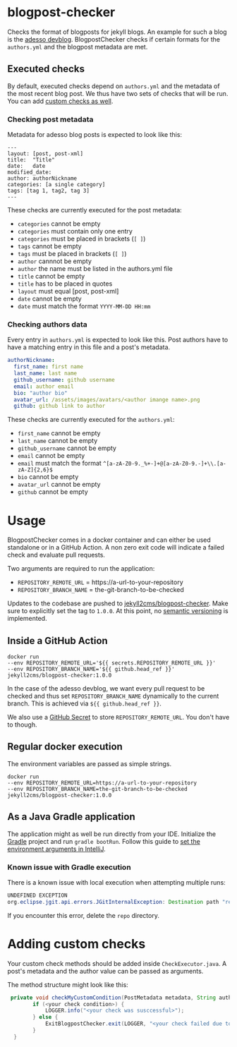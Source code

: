 # blogpost-checker
Checks the format of blogposts for jekyll blogs.
An example for such a blog is the [adesso devblog](https://github.com/adessoAG/devblog).
BlogpostChecker checks if certain formats for the `authors.yml` and the blogpost metadata are met. 

## Executed checks
By default, executed checks depend on `authors.yml` and the metadata of the most recent blog post.
We thus have two sets of checks that will be run.
You can add [custom checks as well](#Adding-custom-checks).

### Checking post metadata
Metadata for adesso blog posts is expected to look like this:

```
---
layout: [post, post-xml]              
title:  "Title"            
date:   date              
modified_date:        
author: authorNickname                       
categories: [a single category]
tags: [tag 1, tag2, tag 3]     
---
```

These checks are currently executed for the post metadata:
* `categories` cannot be empty
* `categories` must contain only one entry
* `categories` must be placed in brackets (`[ ]`)
* `tags` cannot be empty
* `tags` must be placed in brackets (`[ ]`)
* `author` cannnot be empty
* `author` the name must be listed in the authors.yml file
* `title` cannot be empty
* `title` has to be placed in quotes
* `layout` must equal [post, post-xml]
* `date` cannot be empty
* `date` must match the format `YYYY-MM-DD HH:mm`

### Checking authors data
Every entry in `authors.yml` is expected to look like this.
Post authors have to have a matching entry in this file and a post's metadata.

```yml
authorNickname:
  first_name: first name
  last_name: last name
  github_username: github username
  email: author email
  bio: "author bio"
  avatar_url: /assets/images/avatars/<author imange name>.png
  github: github link to author
```

These checks are currently executed for the `authors.yml`:
* `first_name` cannot be empty
* `last_name` cannot be empty
* `github_username` cannot be empty
* `email` cannot be empty
* `email` must match the format `^[a-zA-Z0-9._%+-]+@[a-zA-Z0-9.-]+\\.[a-zA-Z]{2,6}$`
* `bio` cannot be empty
* `avatar_url` cannot be empty
* `github` cannot be empty

# Usage
BlogpostChecker comes in a docker container and can either be used standalone or in a GitHub Action.
A non zero exit code will indicate a failed check and evaluate pull requests.

Two arguments are required to run the application:
- `REPOSITORY_REMOTE_URL` = https://a-url-to-your-repository
- `REPOSITORY_BRANCH_NAME` = the-git-branch-to-be-checked

Updates to the codebase are pushed to [jekyll2cms/blogpost-checker](https://hub.docker.com/r/jekyll2cms/blogpost-checker).
Make sure to explicitly set the tag to `1.0.0`.
At this point, no [semantic versioning](https://semver.org/) is implemented.

## Inside a GitHub Action 
```docker
docker run 
--env REPOSITORY_REMOTE_URL='${{ secrets.REPOSITORY_REMOTE_URL }}' 
--env REPOSITORY_BRANCH_NAME='${{ github.head_ref }}' 
jekyll2cms/blogpost-checker:1.0.0
```

In the case of the adesso devblog, we want every pull request to be checked and thus set `REPOSITORY_BRANCH_NAME` dynamically to the current branch.
This is achieved via `${{ github.head_ref }}`.

We also use a [GitHub Secret](https://docs.github.com/en/free-pro-team@latest/actions/reference/encrypted-secrets#creating-encrypted-secrets-for-a-repository) to store `REPOSITORY_REMOTE_URL`.
You don't have to though.

## Regular docker execution
The environment variables are passed as simple strings.
```docker
docker run 
--env REPOSITORY_REMOTE_URL=https://a-url-to-your-repository 
--env REPOSITORY_BRANCH_NAME=the-git-branch-to-be-checked 
jekyll2cms/blogpost-checker:1.0.0
```

## As a Java Gradle application
The application might as well be run directly from your IDE.
Initialize the [Gradle](https://gradle.org/ ) project and run `gradle bootRun`.
Follow this guide to [set the environment arguments in IntelliJ](https://www.jetbrains.com/help/objc/add-environment-variables-and-program-arguments.html#add-environment-variables).

### Known issue with Gradle execution
There is a known issue with local execution when attempting multiple runs:

```java
UNDEFINED EXCEPTION
org.eclipse.jgit.api.errors.JGitInternalException: Destination path "repo" already exists and is not an empty directory
```

If you encounter this error, delete the `repo` directory.

# Adding custom checks
Your custom check methods should be added inside `CheckExecutor.java`.
A post's metadata and the author value can be passed as arguments.

The method structure might look like this:

```java
 private void checkMyCustomCondition(PostMetadata metadata, String authors) {
        if (<your check condition>) {
            LOGGER.info("<your check was susccessful>");
        } else {
            ExitBlogpostChecker.exit(LOGGER, "<your check failed due to your condition not being met>", <your custom error code>);
        }
  }
```
